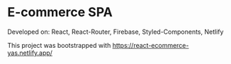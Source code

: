 # E-commerce SPA

Developed on: React, React-Router, Firebase, Styled-Components, Netlify

This project was bootstrapped with https://react-ecommerce-yas.netlify.app/

